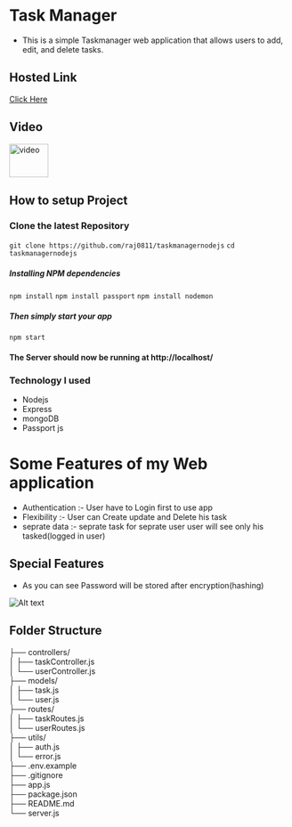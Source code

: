 
# Task Manager

- This is a simple Taskmanager web application that allows users to add, edit, and delete tasks.

## Hosted Link
[Click Here](http://bit.ly/42TdWR8)

## Video 
<a  href="https://www.youtube.com/watch?v=88LoXGQiGZg">
            <img src="https://cdn-icons-png.flaticon.com/512/400/400425.png" alt="video" height="60px" width="70px">
</a>


## How to setup Project 
### Clone the latest Repository
`git clone https://github.com/raj0811/taskmanagernodejs`
`cd taskmanagernodejs`

##### Installing NPM dependencies

`npm install`
`npm install passport`
`npm install nodemon`

##### Then simply start your app

`npm start`

#### The Server should now be running at http://localhost/

### Technology I  used
- Nodejs
- Express 
- mongoDB
- Passport js

# Some Features of my Web application

- Authentication :- User have to Login first to use app
- Flexibility  :- User can Create update and Delete his     task
- seprate data :- seprate task for seprate user user will see only his tasked(logged in user)

## Special Features

- As you can see Password will be stored after encryption(hashing)

![Alt text](https://i.ibb.co/mTX446y/ss1.png "Optional title")


## Folder Structure


├── controllers/ <br>
│   ├── taskController.js <br>
│   └── userController.js <br>
├── models/ <br>
│   ├── task.js <br>
│   └── user.js <br>
├── routes/ <br>
│   ├── taskRoutes.js <br>
│   └── userRoutes.js <br>
├── utils/ <br>
│   ├── auth.js <br>
│   └── error.js <br>
├── .env.example <br>
├── .gitignore <br>
├── app.js <br>
├── package.json <br>
├── README.md <br>
└── server.js <br>

 
